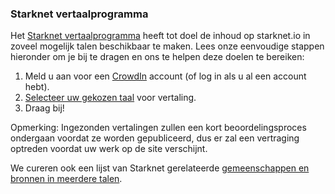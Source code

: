 ### Starknet vertaalprogramma

Het [Starknet vertaalprogramma](https://starkware.crowdin.com/starknet-web) heeft tot doel de inhoud op starknet.io in zoveel mogelijk talen beschikbaar te maken. Lees onze eenvoudige stappen hieronder om je bij te dragen en ons te helpen deze doelen te bereiken:

1. Meld u aan voor een [CrowdIn](https://crowdin.com/) account (of log in als u al een account hebt).
2. [Selecteer uw gekozen taal](https://starkware.crowdin.com/starknet-web) voor vertaling.
3. Draag bij!

Opmerking: Ingezonden vertalingen zullen een kort beoordelingsproces ondergaan voordat ze worden gepubliceerd, dus er zal een vertraging optreden voordat uw werk op de site verschijnt.

We cureren ook een lijst van Starknet gerelateerde [gemeenschappen en bronnen in meerdere talen](/en/community/language-resources).